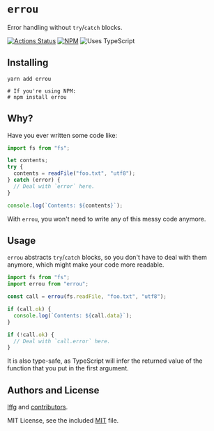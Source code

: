 # `errou`

Error handling without `try`/`catch` blocks.

[![Actions Status](https://github.com/lffg/errou/workflows/CI/badge.svg)](https://github.com/lffg/errou/actions)
[![NPM](https://img.shields.io/npm/v/errou.svg?logo=npm)](https://npmjs.org/package/errou)
![Uses TypeScript](https://img.shields.io/badge/Uses-Typescript-294E80.svg)

## Installing

```shell
yarn add errou

# If you're using NPM:
# npm install errou
```

## Why?

Have you ever written some code like:

```ts
import fs from "fs";

let contents;
try {
  contents = readFile("foo.txt", "utf8");
} catch (error) {
  // Deal with `error` here.
}

console.log(`Contents: ${contents}`);
```

With `errou`, you won't need to write any of this messy code anymore.

## Usage

`errou` abstracts `try`/`catch` blocks, so you don't have to deal with them anymore, which might make your code more readable.

```ts
import fs from "fs";
import errou from "errou";

const call = errou(fs.readFile, "foo.txt", "utf8");

if (call.ok) {
  console.log(`Contents: ${call.data}`);
}

if (!call.ok) {
  // Deal with `call.error` here.
}
```

It is also type-safe, as TypeScript will infer the returned value of the function that you put in the first argument.

## Authors and License

[lffg](https://github.com/lffg) and [contributors](https://github.com/lffg/errou/graphs/contributors).

MIT License, see the included [MIT](https://github.com/lffg/errou/blob/master/LICENSE) file.
